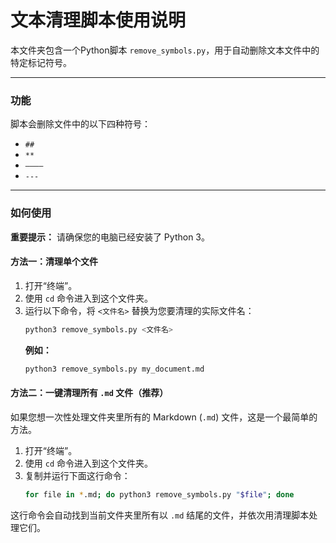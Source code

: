 # 文本清理脚本使用说明

本文件夹包含一个Python脚本 `remove_symbols.py`，用于自动删除文本文件中的特定标记符号。

---

### 功能

脚本会删除文件中的以下四种符号：
- `##`
- `**`
- `————`
- `---`

---

### 如何使用

**重要提示：** 请确保您的电脑已经安装了 Python 3。

#### 方法一：清理单个文件

1.  打开“终端”。
2.  使用 `cd` 命令进入到这个文件夹。
3.  运行以下命令，将 `<文件名>` 替换为您要清理的实际文件名：
    ```bash
    python3 remove_symbols.py <文件名>
    ```
    **例如：**
    ```bash
    python3 remove_symbols.py my_document.md
    ```

#### 方法二：一键清理所有 `.md` 文件（推荐）

如果您想一次性处理文件夹里所有的 Markdown (`.md`) 文件，这是一个最简单的方法。

1.  打开“终端”。
2.  使用 `cd` 命令进入到这个文件夹。
3.  复制并运行下面这行命令：
    ```bash
    for file in *.md; do python3 remove_symbols.py "$file"; done
    ```

这行命令会自动找到当前文件夹里所有以 `.md` 结尾的文件，并依次用清理脚本处理它们。
